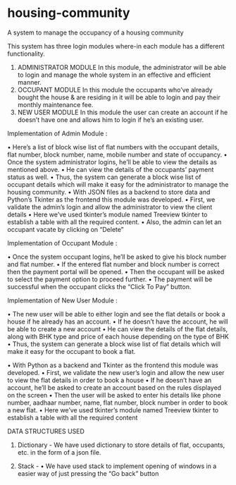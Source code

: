 # housing-community
A system to manage the occupancy of a housing community

This system has three login modules where-in each module has a different functionality.
1.	ADMINISTRATOR MODULE 
In this module, the administrator will be able to login and manage the whole system in an effective and efficient manner.
2.	OCCUPANT MODULE 
In this module the occupants who’ve already bought the house & are residing in it will be able to login and pay their monthly maintenance fee.
3.	NEW USER MODULE
In this module the user can create an account if he doesn’t have one and allows him to login if he’s an existing user.

Implementation of Admin Module :

•	Here’s a list of block wise list of flat numbers with the occupant details, flat number, block number, name, mobile number and state of occupancy.
•	Once the system administrator logins, he’ll be able to view the details as mentioned above.
•	He can view the details of the occupants’ payment status as well.
•	Thus, the system can generate a block wise list of occupant details which will make it easy for the administrator to manage the housing community.
•	With JSON files as a backend to store data and Python’s Tkinter as the frontend this module was developed.
•	First, we validate the admin’s login and allow the administrator to view the client details
•	Here we’ve used tkinter’s module named Treeview tkinter to establish a table with all the required content.
•	Also, the admin can let an occupant vacate by clicking on “Delete”

Implementation of Occupant Module :

•	Once the system occupant logins, he’ll be asked to give his block number and flat number.
•	If the entered flat number and block number is correct then the payment portal will be opened.
•	Then the occupant will be asked to select the payment option to proceed further.
•	The payment will be successful when the occupant clicks the “Click To Pay” button.

Implementation of New User Module :

•	The new user will be able to either login and see the flat details or book a house if he already has an account.
•	If he doesn’t have the account, he will be able to create a new account
•	He can view the details of the flat details, along with BHK type and price of each house depending on the type of BHK
•	Thus, the system can generate a block wise list of flat details which will make it easy for the occupant to book a flat.

•	With Python as a backend and Tkinter as the frontend this module was developed.
•	First, we validate the new user’s login and allow the new user to view the flat details in order to book a house
•	If he doesn’t have an account, he’ll be asked to create an account based on the rules displayed on the screen 
•	Then the user will be asked to enter his details like phone number, aadhaar number, name, flat number, block number in order to book a new flat.
•	Here we’ve used tkinter’s module named Treeview tkinter to establish a table with all the required content


DATA STRUCTURES USED 

1.	Dictionary -
We have used dictionary to store details of flat, occupants, etc. in the form of a json file.
 
2.	Stack -
•	We have used stack to implement opening of windows in a easier way of just pressing the “Go back” button

   
